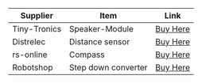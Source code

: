 | Supplier     | Item                    | Link                                                                                                                                                                                                                        |
| ------------ | ----------------------- | --------------------------------------------------------------------------------------------------------------------------------------------------------------------------------------------------------------------------- |
| Tiny-Tronics | Speaker-Module          | [Buy Here](https://www.tinytronics.nl/en/audio/audio-sources/open-smart-mp3-module-with-speaker)                                                                                                                            |
| Distrelec    | Distance sensor         | [Buy Here](https://www.distrelec.nl/en/hc-sr04-ultrasonic-distance-sensor-sparkfun-electronics-sen-15569/p/30160395?trackQuery=Distance%20sensor&pos=5&origPos=3&origPageSize=50&track=true&sid=1bde0xNWYx&itemList=search) |
| rs-online    | Compass                 | [Buy Here](https://nl.rs-online.com/web/p/sensor-development-tools/1947661?gb=s)                                                                                                                                            |
| Robotshop    | Step down converter     | [Buy Here](https://eu.robotshop.com/products/pololu-5v-step-down-voltage-regulator-d30v30f5-34a-continuous-output)                                                                                                          |
